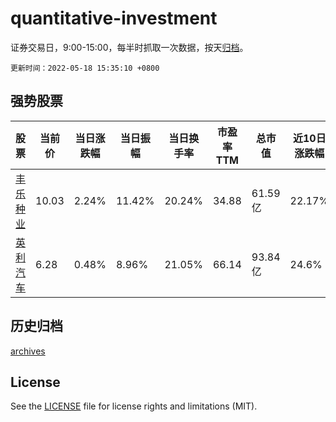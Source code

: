 # quantitative-investment

证券交易日，9:00-15:00，每半时抓取一次数据，按天[归档](archives)。

`更新时间：2022-05-18 15:35:10 +0800`

## 强势股票

|股票|当前价|当日涨跌幅|当日振幅|当日换手率|市盈率TTM|总市值|近10日涨跌幅|
|----|----|----|----|----|----|----|----|
|[丰乐种业](https://xueqiu.com/S/SZ000713)|10.03|2.24%|11.42%|20.24%|34.88|61.59亿|22.17%|
|[英利汽车](https://xueqiu.com/S/SH601279)|6.28|0.48%|8.96%|21.05%|66.14|93.84亿|24.6%|

## 历史归档

[archives](archives)

## License

See the [LICENSE](LICENSE) file for license rights and limitations (MIT).